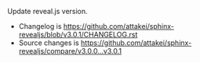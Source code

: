 Update reveal.js version.

- Changelog is https://github.com/attakei/sphinx-revealjs/blob/v3.0.1/CHANGELOG.rst
- Source changes is https://github.com/attakei/sphinx-revealjs/compare/v3.0.0...v3.0.1
